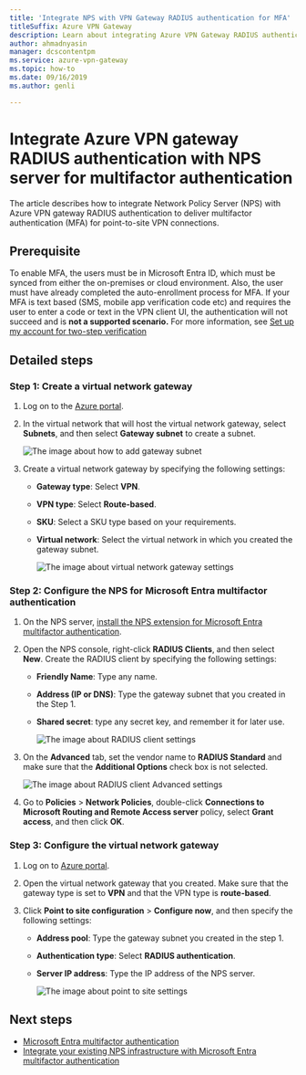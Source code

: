 ```yaml
---
title: 'Integrate NPS with VPN Gateway RADIUS authentication for MFA'
titleSuffix: Azure VPN Gateway
description: Learn about integrating Azure VPN Gateway RADIUS authentication with NPS server for multifactor authentication.
author: ahmadnyasin  
manager: dcscontentpm
ms.service: azure-vpn-gateway
ms.topic: how-to
ms.date: 09/16/2019
ms.author: genli

---
```

# Integrate Azure VPN gateway RADIUS authentication with NPS server for multifactor authentication 

The article describes how to integrate Network Policy Server (NPS) with Azure VPN gateway RADIUS authentication to deliver multifactor authentication (MFA) for point-to-site VPN connections. 

## Prerequisite

To enable MFA, the users must be in Microsoft Entra ID, which must be synced from either the on-premises or cloud environment. Also, the user must have already completed the auto-enrollment process for MFA. If your MFA is text based (SMS, mobile app verification code etc) and requires the user to enter a code or text in the VPN client UI, the authentication will not succeed and is **not a supported scenario.** For more information, see [Set up my account for two-step verification](https://support.microsoft.com/account-billing/how-to-use-the-microsoft-authenticator-app-9783c865-0308-42fb-a519-8cf666fe0acc) 

## Detailed steps

### Step 1: Create a virtual network gateway

1. Log on to the [Azure portal](https://portal.azure.com).
2. In the virtual network that will host the virtual network gateway, select **Subnets**, and then select **Gateway subnet** to create a subnet. 

    ![The image about how to add gateway subnet](./media/vpn-gateway-radiuis-mfa-nsp/gateway-subnet.png)
3. Create a virtual network gateway by specifying the following settings:

    - **Gateway type**: Select **VPN**.
    - **VPN type**: Select **Route-based**.
    - **SKU**: Select a SKU type based on your requirements.
    - **Virtual network**: Select the virtual network in which you created the gateway subnet.

        ![The image about virtual network gateway settings](./media/vpn-gateway-radiuis-mfa-nsp/create-vpn-gateway.png)


 
<a name='step-2-configure-the-nps-for-azure-ad-mfa'></a>

### Step 2: Configure the NPS for Microsoft Entra multifactor authentication

1. On the NPS server, [install the NPS extension for Microsoft Entra multifactor authentication](../active-directory/authentication/howto-mfa-nps-extension.md#install-the-nps-extension).
2. Open the NPS console, right-click **RADIUS Clients**, and then select **New**. Create the RADIUS client by specifying the following settings:

    - **Friendly Name**: Type any name.
    - **Address (IP or DNS)**: Type the gateway subnet that you created in the Step 1.
    - **Shared secret**: type any secret key, and remember it for later use.

      ![The image about RADIUS client settings](./media/vpn-gateway-radiuis-mfa-nsp/create-radius-client1.png)

 
3.  On the **Advanced** tab, set the vendor name to **RADIUS Standard** and make sure that the **Additional Options** check box is not selected.

    ![The image about RADIUS client Advanced settings](./media/vpn-gateway-radiuis-mfa-nsp/create-radius-client2.png)

4. Go to **Policies** > **Network Policies**, double-click **Connections to Microsoft Routing and Remote Access server** policy, select **Grant access**, and then click **OK**.

### Step 3: Configure the virtual network gateway

1. Log on to [Azure portal](https://portal.azure.com).
2. Open the virtual network gateway that you created. Make sure that the gateway type is set to **VPN** and that the VPN type is **route-based**.
3. Click **Point to site configuration** > **Configure now**, and then specify the following settings:

    - **Address pool**: Type the gateway subnet you created in the step 1.
    - **Authentication type**: Select **RADIUS authentication**.
    - **Server IP address**: Type the IP address of the NPS server.

      ![The image about point to site settings](./media/vpn-gateway-radiuis-mfa-nsp/configure-p2s.png)

## Next steps

- [Microsoft Entra multifactor authentication](../active-directory/authentication/concept-mfa-howitworks.md)
- [Integrate your existing NPS infrastructure with Microsoft Entra multifactor authentication](../active-directory/authentication/howto-mfa-nps-extension.md)
